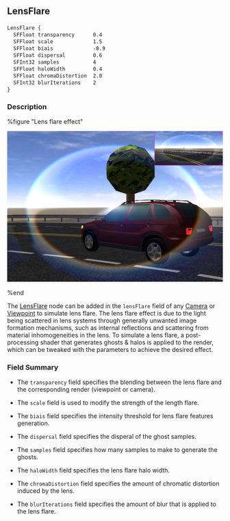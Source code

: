 ## LensFlare

```
LensFlare {
  SFFloat transparency      0.4
  SFFloat scale             1.5
  SFFloat biais             -0.9
  SFFloat dispersal         0.6
  SFInt32 samples           4
  SFFloat haloWidth         0.4
  SFFloat chromaDistortion  2.0
  SFInt32 blurIterations    2
}
```

### Description

%figure "Lens flare effect"

![lens_flare.png](images/lens_flare.png)

%end

The [LensFlare](#lensflare) node can be added in the `lensFlare` field of any [Camera](camera.md) or [Viewpoint](viewpoint.md) to simulate lens flare.
The lens flare effect is due to the light being scattered in lens systems through generally unwanted image formation mechanisms, such as internal reflections and scattering from material inhomogeneities in the lens.
To simulate a lens flare, a post-processing shader that generates ghosts & halos is applied to the render, which can be tweaked with the parameters to achieve the desired effect.

### Field Summary

- The `transparency` field specifies the blending between the lens flare and the corresponding render (viewpoint or camera).

- The `scale` field is used to modify the strength of the length flare.

- The `biais` field specifies the intensity threshold for lens flare features generation.

- The `dispersal` field specifies the disperal of the ghost samples.

- The `samples` field specifies how many samples to make to generate the ghosts.

- The `haloWidth` field specifies the lens flare halo width.

- The `chromaDistortion` field specifies the amount of chromatic distortion induced by the lens.

- The `blurIterations` field specifies the amount of blur that is applied to the lens flare.
